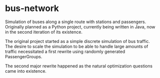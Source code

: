 # bus-network
Simulation of buses along a single route with stations and passengers.  
Originally planned as a Python project, currently being written in Java, 
now in the second iteration of its existence. 

The original project started as a simple discrete simulation of bus traffic.
The desire to scale the simulation to be able to handle large amounts of traffic
necessitated a first rewrite using randomly generated PassengerGroups.

The second major rewrite happened as the natural optimization questions came into
existence.
